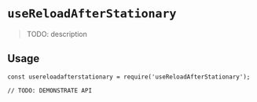 # `useReloadAfterStationary`

> TODO: description

## Usage

```
const usereloadafterstationary = require('useReloadAfterStationary');

// TODO: DEMONSTRATE API
```
